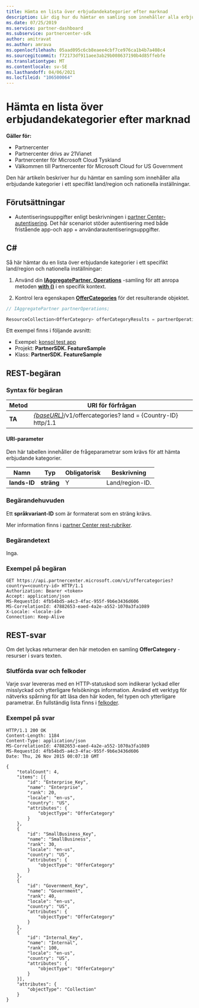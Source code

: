 ```yaml
---
title: Hämta en lista över erbjudandekategorier efter marknad
description: Lär dig hur du hämtar en samling som innehåller alla erbjudande kategorier i ett specifikt land/region och nationella inställningar för alla Microsoft-moln.
ms.date: 07/25/2019
ms.service: partner-dashboard
ms.subservice: partnercenter-sdk
author: amitravat
ms.author: amrava
ms.openlocfilehash: 05aad095c6cb8eaee4cbf7ce976ca1b4b7a408c4
ms.sourcegitcommit: f72173df911aee3ab29b008637190b4d85ffebfe
ms.translationtype: MT
ms.contentlocale: sv-SE
ms.lasthandoff: 04/06/2021
ms.locfileid: "106500064"
---
```

# <a name="get-a-list-of-offer-categories-by-market"></a>Hämta en lista över erbjudandekategorier efter marknad

**Gäller för:**

- Partnercenter
- Partnercenter drivs av 21Vianet
- Partnercenter för Microsoft Cloud Tyskland
- Välkommen till Partnercenter för Microsoft Cloud for US Government

Den här artikeln beskriver hur du hämtar en samling som innehåller alla erbjudande kategorier i ett specifikt land/region och nationella inställningar.

## <a name="prerequisites"></a>Förutsättningar

- Autentiseringsuppgifter enligt beskrivningen i [partner Center-autentisering](partner-center-authentication.md). Det här scenariot stöder autentisering med både fristående app-och app + användarautentiseringsuppgifter.

## <a name="c"></a>C\#

Så här hämtar du en lista över erbjudande kategorier i ett specifikt land/region och nationella inställningar:

1. Använd din [**IAggregatePartner. Operations**](/dotnet/api/microsoft.store.partnercenter.iaggregatepartner) -samling för att anropa metoden [**with ()**](/dotnet/api/microsoft.store.partnercenter.iaggregatepartner.with) i en specifik kontext.

2. Kontrol lera egenskapen [**OfferCategories**](/dotnet/api/microsoft.store.partnercenter.ipartner.offercategories) för det resulterande objektet.

``` csharp
// IAggregatePartner partnerOperations;

ResourceCollection<OfferCategory> offerCategoryResults = partnerOperations.With(RequestContextFactory.Instance.Create()).OfferCategories.ByCountry("US").Get();
```

Ett exempel finns i följande avsnitt:

- Exempel: [konsol test app](console-test-app.md)
- Projekt: **PartnerSDK. FeatureSample**
- Klass: **PartnerSDK. FeatureSample**

## <a name="rest-request"></a>REST-begäran

### <a name="request-syntax"></a>Syntax för begäran

| Metod  | URI för förfrågan                                                                                  |
|---------|----------------------------------------------------------------------------------------------|
| **TA** | [*{baseURL}*](partner-center-rest-urls.md)/v1/offercategories? land = {Country-ID} http/1.1 |

#### <a name="uri-parameter"></a>URI-parameter

Den här tabellen innehåller de frågeparametrar som krävs för att hämta erbjudande kategorier.

| Namn           | Typ       | Obligatorisk | Beskrivning            |
|----------------|------------|----------|------------------------|
| **lands-ID** | **sträng** | Y        | Land/region-ID. |

### <a name="request-headers"></a>Begärandehuvuden

Ett **språkvariant-ID** som är formaterat som en sträng krävs.

Mer information finns i [partner Center rest-rubriker](headers.md).

### <a name="request-body"></a>Begärandetext

Inga.

### <a name="request-example"></a>Exempel på begäran

```http
GET https://api.partnercenter.microsoft.com/v1/offercategories?country=<country-id> HTTP/1.1
Authorization: Bearer <token>
Accept: application/json
MS-RequestId: 4fb54bd5-a4c3-4fac-955f-9b6e3436d606
MS-CorrelationId: 47882653-eaed-4a2e-a552-1070a3fa1089
X-Locale: <locale-id>
Connection: Keep-Alive
```

## <a name="rest-response"></a>REST-svar

Om det lyckas returnerar den här metoden en samling **OfferCategory** -resurser i svars texten.

### <a name="response-success-and-error-codes"></a>Slutförda svar och felkoder

Varje svar levereras med en HTTP-statuskod som indikerar lyckad eller misslyckad och ytterligare felsöknings information. Använd ett verktyg för nätverks spårning för att läsa den här koden, fel typen och ytterligare parametrar. En fullständig lista finns i [felkoder](error-codes.md).

### <a name="response-example"></a>Exempel på svar

```http
HTTP/1.1 200 OK
Content-Length: 1184
Content-Type: application/json
MS-CorrelationId: 47882653-eaed-4a2e-a552-1070a3fa1089
MS-RequestId: 4fb54bd5-a4c3-4fac-955f-9b6e3436d606
Date: Thu, 26 Nov 2015 00:07:10 GMT

{
    "totalCount": 4,
    "items": [{
        "id": "Enterprise_Key",
        "name": "Enterprise",
        "rank": 20,
        "locale": "en-us",
        "country": "US",
        "attributes": {
            "objectType": "OfferCategory"
        }
    },
    {
        "id": "SmallBusiness_Key",
        "name": "SmallBusiness",
        "rank": 30,
        "locale": "en-us",
        "country": "US",
        "attributes": {
            "objectType": "OfferCategory"
        }
    },
    {
        "id": "Government_Key",
        "name": "Government",
        "rank": 40,
        "locale": "en-us",
        "country": "US",
        "attributes": {
            "objectType": "OfferCategory"
        }
    },
    {
        "id": "Internal_Key",
        "name": "Internal",
        "rank": 100,
        "locale": "en-us",
        "country": "US",
        "attributes": {
            "objectType": "OfferCategory"
        }
    }],
    "attributes": {
        "objectType": "Collection"
    }
}
```
